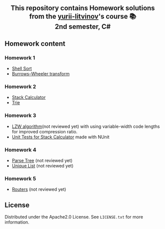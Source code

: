 <h2 align="center">
This repository contains Homework solutions from the <a href="https://github.com/yurii-litvinov" target="_blank" rel="noreferrer">yurii-litvinov</a>'s course 📚 <br />
  2nd semester, C#
</h2>

<!-- Homework -->
## Homework content
### Homework 1
* [Shell Sort](https://github.com/AlexPoziev/SPBUHomeworkCSharp/tree/master/Homework1/Sorting)
* [Burrows–Wheeler transform](https://github.com/AlexPoziev/SPBUHomeworkCSharp/tree/master/Homework1/BWT/BWT)

### Homework 2
* [Stack Calculator](https://github.com/AlexPoziev/SPBUHomeworkCSharp/tree/master/Homework2/StackCalculator)
* [Trie](https://github.com/AlexPoziev/SPBUHomeworkCSharp/tree/master/Homework2/Trie)

### Homework 3
* [LZW algorithm](https://github.com/AlexPoziev/SPBUHomeworkCSharp/pull/5)(not reviewed yet) with using variable-width code lengths for improved compression ratio.
* [Unit Tests for Stack Calculator](https://github.com/AlexPoziev/SPBUHomeworkCSharp/tree/master/Homework2/StackCalculator/StackCalculatorTest) made with NUnit

### Homework 4
* [Parse Tree](https://github.com/AlexPoziev/SPBUHomeworkCSharp/pull/7) (not reviewed yet)
* [Unique List](https://github.com/AlexPoziev/SPBUHomeworkCSharp/pull/6) (not reviewed yet)

### Homework 5
* [Routers](https://github.com/AlexPoziev/SPBUHomeworkCSharp/pull/17) (not reviewed yet)

<!-- LICENSE -->
## License

Distributed under the Apache2.0 License. See `LICENSE.txt` for more information.
